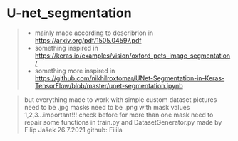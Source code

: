 # U-net_segmentation

> - mainly made according to describrion in https://arxiv.org/pdf/1505.04597.pdf
> - something inspired in https://keras.io/examples/vision/oxford_pets_image_segmentation/
> - something more inspired in https://github.com/nikhilroxtomar/UNet-Segmentation-in-Keras-TensorFlow/blob/master/unet-segmentation.ipynb

> but everything made to work with simple custom dataset
> pictures need to be .jpg
> masks need to be .png with mask values 1,2,3...important!!! check before
> for more than one mask need to repair some functions in train.py and DatasetGenerator.py
> made by Filip Jašek  26.7.2021
> github: Fiiila 
